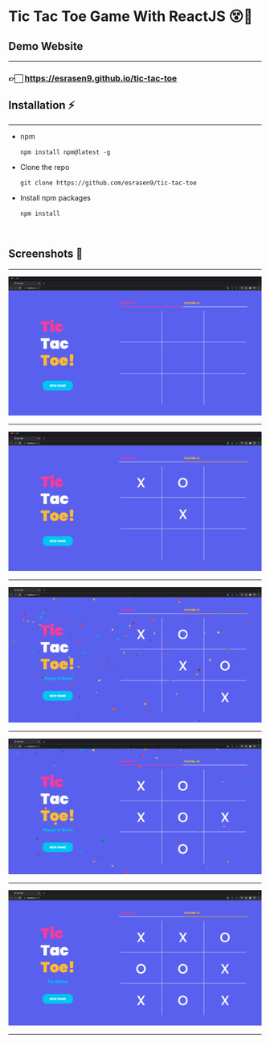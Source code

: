 # Tic Tac Toe Game With ReactJS 😵👾

## Demo Website
<hr>

### 👉🏻 https://esrasen9.github.io/tic-tac-toe

## Installation ⚡
<hr>
<ul>

<li> 
<p>npm</p>
<pre>
<code>npm install npm@latest -g
</code></pre>
    </li>
    <li>
<p>Clone the repo</p>
<pre>
<code>git clone https://github.com/esrasen9/tic-tac-toe</code>
</pre>
<li>
<p>Install npm packages</p>
<pre>
<code>npm install</code>
</pre>
</li>
<br>
</ul>

## Screenshots :camera_flash:
<hr>

![GitHub Logo](./src/screenshots/1.png)

<hr>

![GitHub Logo](./src/screenshots/2.png)

<hr>

![GitHub Logo](./src/screenshots/3.png)

<hr>

![GitHub Logo](./src/screenshots/4.png)

<hr>

![GitHub Logo](./src/screenshots/5.png)

<hr>
